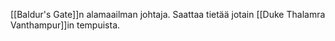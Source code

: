 [[Baldur's Gate]]n alamaailman johtaja. Saattaa tietää jotain [[Duke Thalamra Vanthampur]]in tempuista. 
